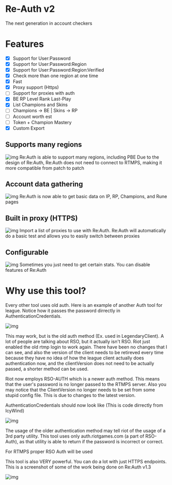 # Re-Auth v2
The next generation in account checkers

# Features
- [x] Support for User:Password
- [x] Support for User:Password:Region
- [x] Support for User:Password:Region:Verified
- [x] Check more than one region at one time
- [x] Fast
- [x] Proxy support (Https)
- [ ] Support for proxies with auth
- [x] BE RP Level Rank Last-Play
- [x] List Champions and Skins
- [ ] Champions -> BE | Skins -> RP
- [ ] Account worth est
- [ ] Token + Champion Mastery
- [x] Custom Export

## Supports many regions
![img](https://i.imgur.com/PTxULMt.png)
Re:Auth is able to support many regions, including PBE
Due to the design of Re:Auth, Re:Auth does not need to connect to RTMPS, making it more compatible from patch to patch

## Account data gathering
![img](https://i.imgur.com/PTxULMt.png)
Re:Auth is now able to get basic data on IP, RP, Champions, and Rune pages

## Built in proxy (HTTPS)
![img](https://i.imgur.com/907poKi.png?1)
Import a list of proxies to use with Re:Auth. Re:Auth will automatically do a basic test and allows you to easily switch between proxies

## Configurable 
![img](https://i.imgur.com/rH5mEnN.png?1)
Sometimes you just need to get certain stats. You can disable features of Re:Auth

# Why use this tool?

Every other tool uses old auth. Here is an example of another Auth tool for league. Notice how it passes the password dirrectly in AuthenticationCredentials. 

![img](https://i.imgur.com/Zn8TGha.png)

This may work, but is the old auth method (Ex. used in LegendaryClient). A lot of people are talking about RSO, but it actually isn't RSO. Riot just enabled the old rtmp login to work again. There have been no changes that I can see, and also the version of the client needs to be retireved every time because they have no idea of how the league client actually does authentication now, and the clientVersion does not need to be actually passed, a shorter method can be used.


Riot now employs RSO-AUTH which is a newer auth method. This means that the user's password is no longer passed to the RTMPS server. Also you may notice that the ClientVersion no longer needs to be set from some stupid config file. This is due to changes to the latest version.

AuthenticationCredentials should now look like (This is code dirrectly from IcyWind)

![img](https://i.imgur.com/29uIpbQ.png)

The usage of the older authentication method may tell riot of the usage of a 3rd party utility. This tool uses only auth.riotgames.com (a part of RSO-Auth), as that utility is able to return if the password is incorrect or correct.

For RTMPS proper RSO Auth will be used

This tool is also VERY powerful. You can do a lot with just HTTPS endpoints. This is a screenshot of some of the work being done on Re:Auth v1.3

![img](https://i.imgur.com/NhJwnAO.png)
